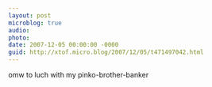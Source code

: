 ```yaml
---
layout: post
microblog: true
audio: 
photo: 
date: 2007-12-05 00:00:00 -0000
guid: http://xtof.micro.blog/2007/12/05/t471497042.html
---
```

omw to luch with my pinko-brother-banker
